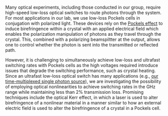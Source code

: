 Many optical experiments, including those conducted in our group, require high-speed low-loss optical switches to route photons through the system. For most applications in our lab, we use low-loss Pockels cells in conjugation with polarized light. These devices rely on the [Pockels effect](https://en.wikipedia.org/wiki/Pockels_effect) to induce birefringence within a crystal with an applied electrical field which enables the polarization manipulation of photons as they travel through the crystal. This, combined with a polarizing beamspiltter at the output, allows one to control whether the photon is sent into the transmitted or reflected path.
  
However, it is challenging to simultaneously achieve low-loss and ultrafast switching rates with Pockels cells as the high voltages required introduce issues that degrade the switching performance, such as crystal heating. Since an ultrafast low-loss optical switch has many applications (e.g., [our time-multiplexed single photon source](http://research.physics.illinois.edu/QI/Photonics/research/#single-photon-sources)), we are investigating the possibility of employing optical nonlinearities to achieve switching rates in the GHz range while maintaining less than 2% transmission loss. Promising techniques include the optical Kerr effect, in which a laser is used to alter birefringence of a nonlinear material in a manner similar to how an external electric field is used to alter the birefringence of a crystal in a Pockels cell.
